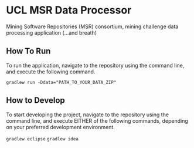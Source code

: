 # UCL MSR Data Processor

Mining Software Repositories (MSR) consortium, mining challenge data processing
application (...and breath)

## How To Run

To run the application, navigate to the repository using the command line, and
execute the following command.

`gradlew run -Ddata="PATH_TO_YOUR_DATA_ZIP"`

## How to Develop

To start developing the project, navigate to the repository using the command
line, and execute EITHER of the following commands, depending on your preferred
development environment.

`gradlew eclipse`
`gradlew idea`
